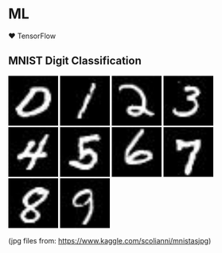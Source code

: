 # ML
❤️ TensorFlow

## MNIST Digit Classification

<img src="images/0.jpg" width="100">
<img src="images/1.jpg" width="100">
<img src="images/2.jpg" width="100">
<img src="images/3.jpg" width="100">
<img src="images/4.jpg" width="100">
<img src="images/5.jpg" width="100">
<img src="images/6.jpg" width="100">
<img src="images/7.jpg" width="100">
<img src="images/8.jpg" width="100">
<img src="images/9.jpg" width="100">

(jpg files from: https://www.kaggle.com/scolianni/mnistasjpg)
